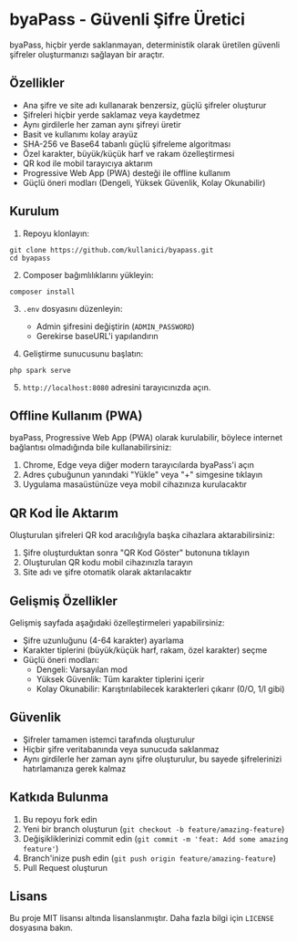 # byaPass - Güvenli Şifre Üretici

byaPass, hiçbir yerde saklanmayan, deterministik olarak üretilen güvenli şifreler oluşturmanızı sağlayan bir araçtır.

## Özellikler

- Ana şifre ve site adı kullanarak benzersiz, güçlü şifreler oluşturur
- Şifreleri hiçbir yerde saklamaz veya kaydetmez
- Aynı girdilerle her zaman aynı şifreyi üretir
- Basit ve kullanımı kolay arayüz
- SHA-256 ve Base64 tabanlı güçlü şifreleme algoritması
- Özel karakter, büyük/küçük harf ve rakam özelleştirmesi
- QR kod ile mobil tarayıcıya aktarım
- Progressive Web App (PWA) desteği ile offline kullanım
- Güçlü öneri modları (Dengeli, Yüksek Güvenlik, Kolay Okunabilir)

## Kurulum

1. Repoyu klonlayın:
```
git clone https://github.com/kullanici/byapass.git
cd byapass
```

2. Composer bağımlılıklarını yükleyin:
```
composer install
```

3. `.env` dosyasını düzenleyin:
   - Admin şifresini değiştirin (`ADMIN_PASSWORD`)
   - Gerekirse baseURL'i yapılandırın

4. Geliştirme sunucusunu başlatın:
```
php spark serve
```

5. `http://localhost:8080` adresini tarayıcınızda açın.

## Offline Kullanım (PWA)

byaPass, Progressive Web App (PWA) olarak kurulabilir, böylece internet bağlantısı olmadığında bile kullanabilirsiniz:

1. Chrome, Edge veya diğer modern tarayıcılarda byaPass'i açın
2. Adres çubuğunun yanındaki "Yükle" veya "+" simgesine tıklayın
3. Uygulama masaüstünüze veya mobil cihazınıza kurulacaktır

## QR Kod İle Aktarım

Oluşturulan şifreleri QR kod aracılığıyla başka cihazlara aktarabilirsiniz:

1. Şifre oluşturduktan sonra "QR Kod Göster" butonuna tıklayın
2. Oluşturulan QR kodu mobil cihazınızla tarayın
3. Site adı ve şifre otomatik olarak aktarılacaktır

## Gelişmiş Özellikler

Gelişmiş sayfada aşağıdaki özelleştirmeleri yapabilirsiniz:

- Şifre uzunluğunu (4-64 karakter) ayarlama
- Karakter tiplerini (büyük/küçük harf, rakam, özel karakter) seçme
- Güçlü öneri modları:
  - Dengeli: Varsayılan mod
  - Yüksek Güvenlik: Tüm karakter tiplerini içerir
  - Kolay Okunabilir: Karıştırılabilecek karakterleri çıkarır (0/O, 1/l gibi)

## Güvenlik

- Şifreler tamamen istemci tarafında oluşturulur
- Hiçbir şifre veritabanında veya sunucuda saklanmaz
- Aynı girdilerle her zaman aynı şifre oluşturulur, bu sayede şifrelerinizi hatırlamanıza gerek kalmaz

## Katkıda Bulunma

1. Bu repoyu fork edin
2. Yeni bir branch oluşturun (`git checkout -b feature/amazing-feature`)
3. Değişikliklerinizi commit edin (`git commit -m 'feat: Add some amazing feature'`)
4. Branch'inize push edin (`git push origin feature/amazing-feature`)
5. Pull Request oluşturun

## Lisans

Bu proje MIT lisansı altında lisanslanmıştır. Daha fazla bilgi için `LICENSE` dosyasına bakın.